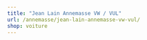 ```yaml
---
title: "Jean Lain Annemasse VW / VUL"
url: /annemasse/jean-lain-annemasse-vw-vul/
shop: voiture
---
```


